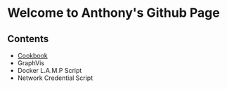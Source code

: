 # Welcome to Anthony's Github Page

## Contents

- [Cookbook](https://alopez34.github.io/cookbook/)
- GraphVis
- Docker L.A.M.P Script
- Network Credential Script
